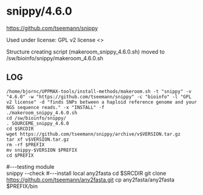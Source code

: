 snippy/4.6.0
========================

<https://github.com/tseemann/snippy>

Used under license:
GPL v2 license
<>

Structure creating script (makeroom_snippy_4.6.0.sh) moved to /sw/bioinfo/snippy/makeroom_4.6.0.sh

LOG
---

    /home/bjornc/UPPMAX-tools/install-methods/makeroom.sh -t "snippy" -v "4.6.0" -w "https://github.com/tseemann/snippy" -c "bioinfo" -l "GPL v2 license" -d "finds SNPs between a haploid reference genome and your NGS sequence reads." -x "INSTALL" -f
    ./makeroom_snippy_4.6.0.sh
    cd /sw/bioinfo/snippy/
    . SOURCEME_snippy_4.6.0
    cd $SRCDIR    
    wget https://github.com/tseemann/snippy/archive/v$VERSION.tar.gz
    tar xf v$VERSION.tar.gz
    rm -rf $PREFIX
    mv snippy-$VERSION $PREFIX
    cd $PREFIX
#---testing module   
    snippy --check
#---install local any2fasta
    cd $SRCDIR
    git clone https://github.com/tseemann/any2fasta.git
    cp any2fasta/any2fasta $PREFIX/bin

